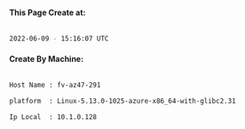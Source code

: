 
   
#### This Page Create at:

```bash

2022-06-09 - 15:16:07 UTC

```

#### Create By Machine:

```bash

Host Name : fv-az47-291

platform  : Linux-5.13.0-1025-azure-x86_64-with-glibc2.31

Ip Local  : 10.1.0.128

```

